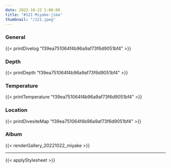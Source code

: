 ```yaml
---
date: 2022-10-22 1:00:00
title: "#121 Miyake-jima"
thumbnail: "/121.jpeg"
---
```


### General

{{< printDivelog "f39ea751064f4b96a9af73f6d9051bf4" >}}

### Depth

{{< printDepth "f39ea751064f4b96a9af73f6d9051bf4" >}}

### Temperature

{{< printTemperature "f39ea751064f4b96a9af73f6d9051bf4" >}}

### Location

{{< printDivesiteMap "f39ea751064f4b96a9af73f6d9051bf4" >}}

### Album

{{< renderGallery_20221022_miyake >}}

---

{{< applyStylesheet >}}
